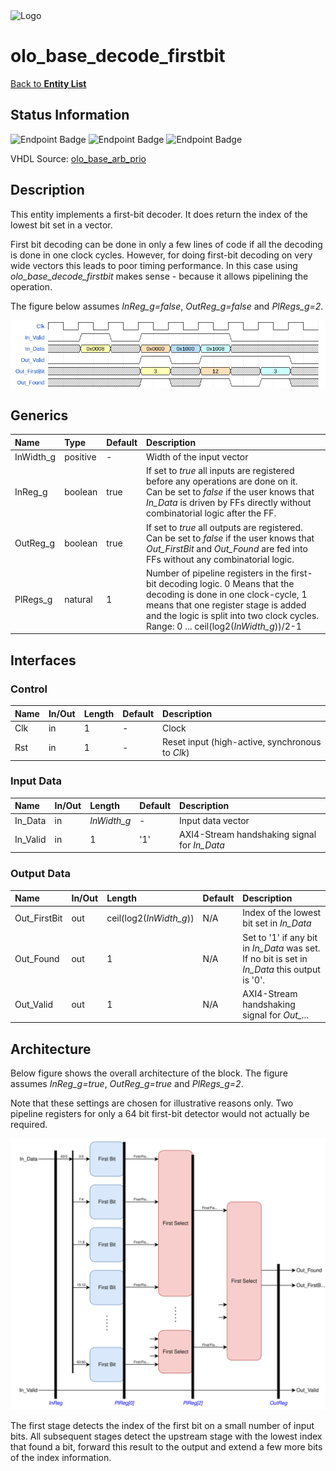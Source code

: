 <img src="../Logo.png" alt="Logo" width="400">

# olo_base_decode_firstbit

[Back to **Entity List**](../EntityList.md)

## Status Information

![Endpoint Badge](https://img.shields.io/endpoint?url=https://storage.googleapis.com/open-logic-badges/coverage/olo_base_decode_firstbit.json?cacheSeconds=0) ![Endpoint Badge](https://img.shields.io/endpoint?url=https://storage.googleapis.com/open-logic-badges/branches/olo_base_decode_firstbit.json?cacheSeconds=0) ![Endpoint Badge](https://img.shields.io/endpoint?url=https://storage.googleapis.com/open-logic-badges/issues/olo_base_decode_firstbit.json?cacheSeconds=0)

VHDL Source: [olo_base_arb_prio](../../src/base/vhdl/olo_base_arb_prio.vhd)

## Description

This entity implements a first-bit decoder. It does return the index of the lowest bit set in a vector. 

First bit decoding can be done in only a few lines of code if all the decoding is done in one clock cycles. However, for doing first-bit decoding on very wide vectors this leads to poor timing performance. In this case using *olo_base_decode_firstbit* makes sense - because it allows pipelining the operation.

The figure below assumes *InReg_g=false*, *OutReg_g=false* and *PlRegs_g=2*.

![Wave](./misc/olo_base_decode_firstbit.png)



## Generics

| Name      | Type     | Default | Description                                                  |
| :-------- | :------- | ------- | :----------------------------------------------------------- |
| InWidth_g | positive | -       | Width of the input vector                                    |
| InReg_g   | boolean  | true    | If set to *true* all inputs are registered before any operations are done on it. <br />Can be set to *false* if the user knows that *In_Data* is driven by FFs directly without combinatorial logic after the FF. |
| OutReg_g  | boolean  | true    | If set to *true* all outputs are registered.<br />Can be set to *false* if the user knows that *Out_FirstBit* and *Out_Found* are fed into FFs without any combinatorial logic. |
| PlRegs_g  | natural  | 1       | Number of pipeline registers in the first-bit decoding logic. 0 Means that the decoding is done in one clock-cycle, 1 means that one register stage is added and the logic is split into two clock cycles.<br />Range: 0 ... ceil(log2(*InWidth_g*))/2-1 |

## Interfaces

### Control

| Name | In/Out | Length | Default | Description                                     |
| :--- | :----- | :----- | ------- | :---------------------------------------------- |
| Clk  | in     | 1      | -       | Clock                                           |
| Rst  | in     | 1      | -       | Reset input (high-active, synchronous to *Clk*) |

### Input Data

| Name     | In/Out | Length      | Default | Description                                  |
| :------- | :----- | :---------- | ------- | :------------------------------------------- |
| In_Data  | in     | *InWidth_g* | -       | Input data vector                            |
| In_Valid | in     | 1           | '1'     | AXI4-Stream handshaking signal for *In_Data* |

### Output Data

| Name         | In/Out | Length                  | Default | Description                                                  |
| :----------- | :----- | :---------------------- | ------- | :----------------------------------------------------------- |
| Out_FirstBit | out    | ceil(log2(*InWidth_g*)) | N/A     | Index of the lowest bit set in *In_Data*                     |
| Out_Found    | out    | 1                       | N/A     | Set to '1' if any bit in *In_Data* was set. If no bit is set in *In_Data* this output is '0'. |
| Out_Valid    | out    | 1                       | N/A     | AXI4-Stream handshaking signal for *Out_...*                 |

## Architecture

Below figure shows the overall architecture of the block. The figure assumes *InReg_g=true*, *OutReg_g=true* and *PlRegs_g=2*.

Note that these settings are chosen for illustrative reasons only. Two pipeline registers for only a 64 bit first-bit detector would not actually be required.

![Architecture](./misc/olo_base_decode_firstbit_arch.svg)

The first stage detects the index of the first bit on a small number of input bits. All subsequent stages detect the upstream stage with the lowest index that found a bit, forward this result to the output and extend a few more bits of the index information.



